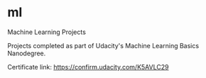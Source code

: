 # ml
Machine Learning Projects

Projects completed as part of Udacity's Machine Learning Basics Nanodegree.

Certificate link: https://confirm.udacity.com/K5AVLC29
